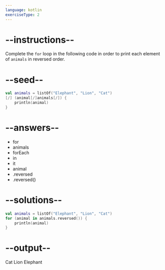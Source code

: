 ```yaml
---
language: kotlin
exerciseType: 2
---
```


# --instructions--

Complete the `for` loop in the following code in order to print each element of `animals` in reversed order.

# --seed--

```kotlin
val animals = listOf("Elephant", "Lion", "Cat")
[/] (animal[/]animals[/]) {
    println(animal)
}
```

# --answers--

- for
- animals
- forEach
-  in 
- it
- animal
- .reversed
- .reversed()

# --solutions--

```kotlin
val animals = listOf("Elephant", "Lion", "Cat")
for (animal in animals.reversed()) {
    println(animal)
}
```

# --output--

Cat
Lion
Elephant

